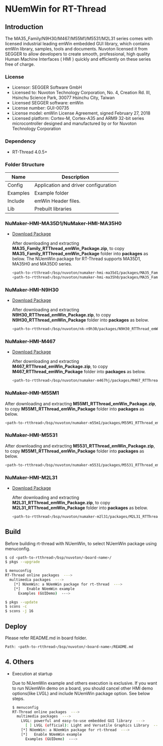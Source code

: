 # NUemWin for RT-Thread

## **Introduction**

The MA35_Family/N9H30/M467/M55M1/M5531/M2L31 series comes with licensed industrial leading emWin embedded GUI library, which contains emWin library, samples, tools and documents. Nuvoton licensed it from SEGGER to allow developers to create smooth, professional, high quality Human Machine Interfaces ( HMI ) quickly and efficiently on these series free of charge.

### **License**

- Licensor:                 SEGGER Software GmbH
- Licensed to:              Nuvoton Technology Corporation, No. 4, Creation Rd. III, Hsinchu Science Park, 30077 Hsinchu City, Taiwan
- Licensed SEGGER software: emWin
- License number:           GUI-00735
- License model:            emWin License Agreement, signed February 27, 2018
- Licensed platform:        Cortex-M, Cortex-A35 and ARM9 32-bit series microcontroller designed and manufactured by or for Nuvoton Technology Corporation

### **Dependency**

- RT-Thread 4.0.5+

### **Folder Structure**

  | Name | Description |
  | ---- | ---- |
  | Config | Application and driver configuration |
  | Examples | Example folder |
  | Include  | emWin Header files. |
  | Lib  | Prebuilt libraries |

### **NuMaker-HMI-MA35D1/NuMaker-HMI-MA35H0**

- [Download Package](https://www.nuvoton.com/products/microprocessors/arm-cortex-a35-mpus/ma35d1-high-performance-edge-iiot-series/?group=Software&tab=2)

  After downloading and extracting **MA35_Family_RTThread_emWin_Package.zip**, to copy **MA35_Family_RTThread_emWin_Package** folder into **packages** as below.
  The NUemWin package for RT-Thread supports MA35D1, MA35H0 and MA35D0 series.

  ```bash
  <path-to-rtthread>/bsp/nuvoton/numaker-hmi-ma35d1/packages/MA35_Family_RTThread_emWin_Package
  <path-to-rtthread>/bsp/nuvoton/numaker-hmi-ma35h0/packages/MA35_Family_RTThread_emWin_Package
  ```

### **NuMaker-HMI-N9H30**

- [Download Package](https://www.nuvoton.com/products/microprocessors/arm9-mpus/-n9h-series/?group=Software&rt=HMI%20Library&tab=2)

  After downloading and extracting **N9H30_RTThread_emWin_Package.zip**, to copy **N9H30_RTThread_emWin_Package** folder into **packages** as below.

  ```bash
  <path-to-rtthread>/bsp/nuvoton/nk-n9h30/packages/N9H30_RTThread_emWin_Package
  ```

### **NuMaker-HMI-M467**

- [Download Package](https://www.nuvoton.com/products/microcontrollers/arm-cortex-m4-mcus/m467-ethernet-crypto-series/?group=Software&rt=HMI+Library&tab=2)

  After downloading and extracting **M467_RTThread_emWin_Package.zip**, to copy **M467_RTThread_emWin_Package** folder into **packages** as below.

  ```bash
  <path-to-rtthread>/bsp/nuvoton/numaker-m467hj/packages/M467_RTThread_emWin_Package
  ```

### **NuMaker-HMI-M55M1**

  After downloading and extracting **M55M1_RTThread_emWin_Package.zip**, to copy **M55M1_RTThread_emWin_Package** folder into **packages** as below.

  ```bash
  <path-to-rtthread>/bsp/nuvoton/numaker-m55m1/packages/M55M1_RTThread_emWin_Package
  ```

### **NuMaker-HMI-M5531**

  After downloading and extracting **M5531_RTThread_emWin_Package.zip**, to copy **M55M1_RTThread_emWin_Package** folder into **packages** as below.

  ```bash
  <path-to-rtthread>/bsp/nuvoton/numaker-m5531/packages/M5531_RTThread_emWin_Package
  ```

### **NuMaker-HMI-M2L31**

- [Download Package](TBD)

  After downloading and extracting **M2L31_RTThread_emWin_Package.zip**, to copy **M2L31_RTThread_emWin_Package** folder into **packages** as below.

  ```bash
  <path-to-rtthread>/bsp/nuvoton/numaker-m2l31/packages/M2L31_RTThread_emWin_Package
  ```

## **Build**

  Before building rt-thread with NUemWin, to select NUemWin package using menuconfig.

  ```bash
  $ cd <path-to-rtthread>/bsp/nuvoton/<board-name>/
  $ pkgs --upgrade

  $ menuconfig
  RT-Thread online packages  --->
    multimedia packages  --->
      [*] NUemWin: a NUemWin package for rt-thread  --->
      [*]   Enable NUemWin example
        Examples (GUIDemo)  --->

  $ pkgs --update
  $ scons -c
  $ scons -j 16
  ```

## **Deploy**

  Please refer README.md in board folder.

  ```bash
  Path: <path-to-rtthread>/bsp/nuvoton/<board-name>/README.md
  ```

## 4. **Others**

- Execution at startup

    Due to NUemWin example and others execution is exclusive. If you want to run NUemWin demo on a board, you should cancel other HMI demo options(like LVGL) and include NUemWin package option. See below steps.

  ```bash
  $ menuconfig
  RT-Thread online packages  --->
    multimedia packages  --->
      LVGL: powerful and easy-to-use embedded GUI library  --->
        [ ] LVGL (official): Light and Versatile Graphics Library  --->
      [*] NUemWin: a NUemWin package for rt-thread  --->
      [*]   Enable NUemWin example
        Examples (GUIDemo)  --->
  ```
